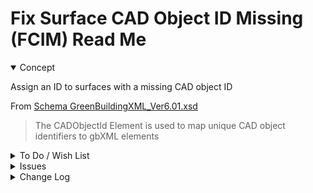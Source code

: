 # Fix Surface CAD Object ID Missing (FCIM) Read Me

<details open >

<summary>Concept</summary>

Assign an ID to surfaces with a missing CAD object ID

From [Schema GreenBuildingXML_Ver6.01.xsd]( http://gbxml.org/schema_doc/6.01/GreenBuildingXML_Ver6.01.html)

> The CADObjectId Element is used to map unique CAD object identifiers to gbXML elements



</details>

<details>

<summary>To Do / Wish List</summary>


</details>

<details>

<summary>Issues</summary>


</details>

<details>

<summary>Change Log</summary>

### 2019-05-17 ~ Theo

* F - FCIM.html: Update to newer template
* C - FCIM: Update readme
* F - FCIM: Add better IDs / work-in-progress


### 2019-05-16 ~ Theo

* F - First commit

</details>